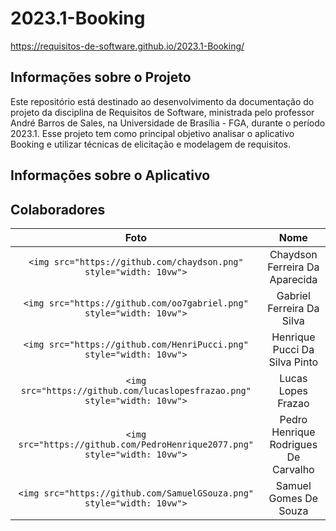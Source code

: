 # 2023.1-Booking

https://requisitos-de-software.github.io/2023.1-Booking/

## Informações sobre o Projeto

Este repositório está destinado ao desenvolvimento da documentação do projeto da disciplina de Requisitos de Software, ministrada pelo professor André Barros de Sales, na Universidade de Brasília - FGA, durante o período 2023.1. Esse projeto tem como principal objetivo analisar o aplicativo Booking e utilizar técnicas de elicitação e modelagem de requisitos.

## Informações sobre o Aplicativo

## Colaboradores

|                                     Foto                                     |                 Nome                 |
| :--------------------------------------------------------------------------: | :----------------------------------: |
|     `<img src="https://github.com/chaydson.png"  style="width: 10vw">`     |    Chaydson Ferreira Da Aparecida    |
|    `<img src="https://github.com/oo7gabriel.png"  style="width: 10vw">`    |      Gabriel Ferreira Da Silva      |
|    `<img src="https://github.com/HenriPucci.png"  style="width: 10vw">`    |    Henrique Pucci Da Silva Pinto    |
| `<img src="https://github.com/lucaslopesfrazao.png"  style="width: 10vw">` |          Lucas Lopes Frazao          |
| `<img src="https://github.com/PedroHenrique2077.png" style="width: 10vw">` | Pedro Henrique Rodrigues De Carvalho |
|   `<img src="https://github.com/SamuelGSouza.png" style="width: 10vw">`   |        Samuel Gomes De Souza        |

